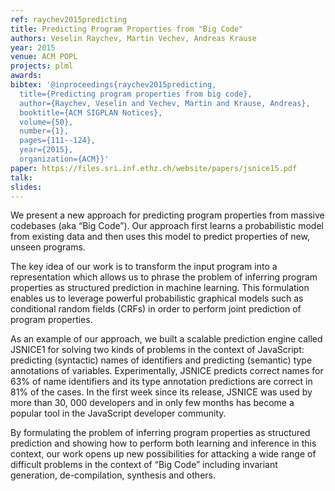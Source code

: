 ```yaml
---
ref: raychev2015predicting
title: Predicting Program Properties from "Big Code" 
authors: Veselin Raychev, Martin Vechev, Andreas Krause         
year: 2015
venue: ACM POPL
projects: plml
awards:
bibtex: '@inproceedings{raychev2015predicting,
  title={Predicting program properties from big code},
  author={Raychev, Veselin and Vechev, Martin and Krause, Andreas},
  booktitle={ACM SIGPLAN Notices},
  volume={50},
  number={1},
  pages={111--124},
  year={2015},
  organization={ACM}}'
paper: https://files.sri.inf.ethz.ch/website/papers/jsnice15.pdf
talk: 
slides: 
---
```


We present a new approach for predicting program properties from massive codebases (aka “Big Code”). Our approach first learns a probabilistic model from existing data and then uses this model to predict properties of new, unseen programs.

The key idea of our work is to transform the input program into a representation which allows us to phrase the problem of inferring program properties as structured prediction in machine learning. This formulation enables us to leverage powerful probabilistic graphical models such as conditional random fields (CRFs) in order to perform joint prediction of program properties.

As an example of our approach, we built a scalable prediction engine called JSNICE1 for solving two kinds of problems in the context of JavaScript: predicting (syntactic) names of identifiers and predicting (semantic) type annotations of variables. Experimentally, JSNICE predicts correct names for 63% of name identifiers and its type annotation predictions are correct in 81% of the cases. In the first week since its release, JSNICE was used by more than 30, 000 developers and in only few months has become a popular tool in the JavaScript developer community.

By formulating the problem of inferring program properties as structured prediction and showing how to perform both learning and inference in this context, our work opens up new possibilities for attacking a wide range of difficult problems in the context of “Big Code” including invariant generation, de-compilation, synthesis and others.
